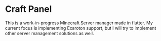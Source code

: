 # Craft Panel

This is a work-in-progress Minecraft Server manager made in flutter.
My current focus is implementing Exaroton support, but I will try to implement other server management solutions as well.